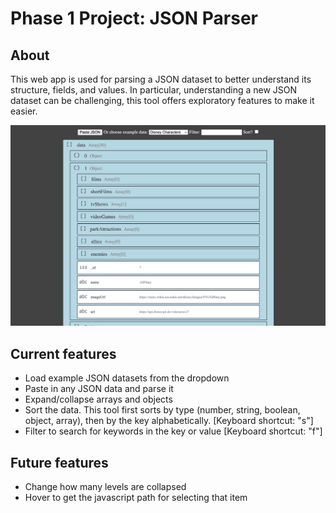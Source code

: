 # Phase 1 Project: JSON Parser

## About

This web app is used for parsing a JSON dataset to better understand its structure, fields, and values. In particular, understanding a new JSON dataset can be challenging, this tool offers exploratory features to make it easier.

![](/src/images/json-parser-tool-screenshot.png)

## Current features

- Load example JSON datasets from the dropdown
- Paste in any JSON data and parse it
- Expand/collapse arrays and objects
- Sort the data. This tool first sorts by type (number, string, boolean, object, array), then by the key alphabetically. \[Keyboard shortcut: "s"\]
- Filter to search for keywords in the key or value  \[Keyboard shortcut: "f"\]

## Future features

- Change how many levels are collapsed
- Hover to get the javascript path for selecting that item
